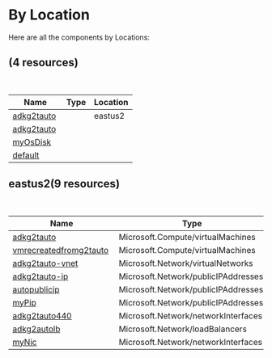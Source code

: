 # By Location
  
Here are all the components by Locations:  

## (4 resources)
 

| Name | Type | Location |
| --- | --- | --- |
| [adkg2tauto](../resources/adkg2tauto-2034839542.md)  |   | eastus2  |
| [adkg2tauto](../resources/adkg2tauto--692123469.md)  |   |   |
| [myOsDisk](../resources/myOsDisk--275195505.md)  |   |   |
| [default](../resources/default-1583791024.md)  |   |   |
## eastus2(9 resources)
 

| Name | Type | Location |
| --- | --- | --- |
| [adkg2tauto](../resources/adkg2tauto-1173862510.md)  | Microsoft.Compute/virtualMachines  | eastus2  |
| [vmrecreatedfromg2tauto](../resources/vmrecreatedfromg2tauto-1679473099.md)  | Microsoft.Compute/virtualMachines  | eastus2  |
| [adkg2tauto-vnet](../resources/adkg2tauto-vnet--1133515761.md)  | Microsoft.Network/virtualNetworks  | eastus2  |
| [adkg2tauto-ip](../resources/adkg2tauto-ip-1444138533.md)  | Microsoft.Network/publicIPAddresses  | eastus2  |
| [autopublicip](../resources/autopublicip-22711943.md)  | Microsoft.Network/publicIPAddresses  | eastus2  |
| [myPip](../resources/myPip-1564921843.md)  | Microsoft.Network/publicIPAddresses  | eastus2  |
| [adkg2tauto440](../resources/adkg2tauto440-1339499578.md)  | Microsoft.Network/networkInterfaces  | eastus2  |
| [adkg2autolb](../resources/adkg2autolb--2006967045.md)  | Microsoft.Network/loadBalancers  | eastus2  |
| [myNic](../resources/myNic-675768793.md)  | Microsoft.Network/networkInterfaces  | eastus2  |
  